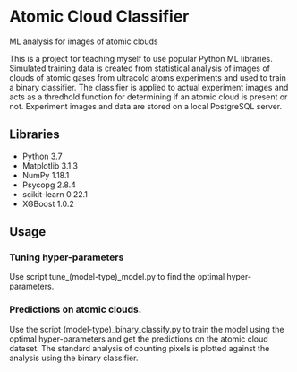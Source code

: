 # Atomic Cloud Classifier
ML analysis for images of atomic clouds

This is a project for teaching myself to use popular Python ML libraries. Simulated training data is created from statistical analysis of images of clouds of atomic gases from ultracold atoms experiments and used to train a binary classifier. The classifier is applied to actual experiment images and acts as a thredhold function for determining if an atomic cloud is present or not. Experiment images and data are stored on a local PostgreSQL server.

## Libraries
 - Python 3.7
 - Matplotlib 3.1.3
 - NumPy 1.18.1
 - Psycopg 2.8.4
 - scikit-learn 0.22.1
 - XGBoost 1.0.2

## Usage
### Tuning hyper-parameters
Use script tune\_(model-type)\_model.py to find the optimal hyper-parameters.

### Predictions on atomic clouds.
Use the script (model-type)\_binary\_classify.py to train the model using the optimal hyper-parameters and get the predictions on the atomic cloud dataset. The standard analysis of counting pixels is plotted against the analysis using the binary classifier.

